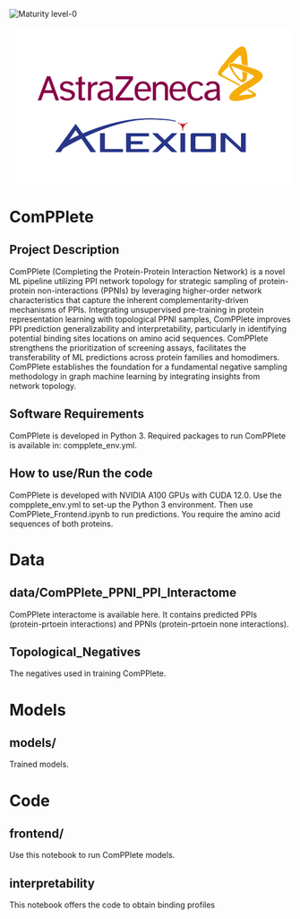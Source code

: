 ![Maturity level-0](https://img.shields.io/badge/Maturity%20Level-ML--0-red)

![Logo](https://github.com/alxndgb/ComPPlete/blob/main/images/Alexion_AZ_Logo.png)

# ComPPlete

## Project Description

ComPPlete (Completing the Protein-Protein Interaction Network) is a novel ML pipeline utilizing PPI network topology for strategic sampling of protein-protein non-interactions (PPNIs) by leveraging higher-order network characteristics that capture the inherent complementarity-driven mechanisms of PPIs.
Integrating unsupervised pre-training in protein representation learning with topological PPNI samples, ComPPlete improves PPI prediction generalizability and interpretability, particularly in identifying potential binding sites locations on amino acid sequences.
ComPPlete strengthens the prioritization of screening assays, facilitates the transferability of ML predictions across protein families and homodimers.
ComPPlete establishes the foundation for a fundamental negative sampling methodology in graph machine learning by integrating insights from network topology.

## Software Requirements

ComPPlete is developed in Python 3. Required packages to run ComPPlete is available in: compplete_env.yml.

## How to use/Run the code

ComPPlete is developed with NVIDIA A100 GPUs with CUDA 12.0. Use the compplete_env.yml to set-up the Python 3 environment. Then use ComPPlete_Frontend.ipynb to run predictions. You require the amino acid sequences of both proteins.

# Data

## data/ComPPlete_PPNI_PPI_Interactome

ComPPlete interactome is available here. It contains predicted PPIs (protein-prtoein interactions) and PPNIs (protein-prtoein none interactions). 

## Topological_Negatives

The negatives used in training ComPPlete.

# Models

## models/ 

Trained models.

# Code

## frontend/ 

Use this notebook to run ComPPlete models.

## interpretability

This notebook offers the code to obtain binding profiles

